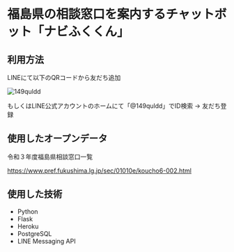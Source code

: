 # 福島県の相談窓口を案内するチャットボット「ナビふくくん」
## 利用方法
LINEにて以下のQRコードから友だち追加

![149quldd](https://user-images.githubusercontent.com/74228083/151317218-dbe07c28-c39b-4961-8acd-6a780f03c116.png)

もしくはLINE公式アカウントのホームにて「@149quldd」でID検索 → 友だち登録
## 使用したオープンデータ
令和３年度福島県相談窓口一覧

https://www.pref.fukushima.lg.jp/sec/01010e/koucho6-002.html
## 使用した技術
- Python
- Flask
- Heroku
- PostgreSQL
- LINE Messaging API
